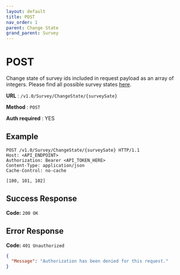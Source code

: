 ```yaml
---
layout: default
title: POST
nav_order: 1
parent: Change State
grand_parent: Survey
---
```



# POST
Change state of survey ids included in request payload as an array of integers.
Please find all possible survey states [here](../Model/survey-enum.md#SurveyState).

**URL** : `/v1.0/Survey/ChangeState/{surveySate}`

**Method** : `POST`

**Auth required** : YES

## Example

``` http
POST /v1.0/Survey/ChangeState/{surveySate} HTTP/1.1
Host: <API_ENDPOINT>
Authorization: Bearer <API_TOKEN_HERE>
Content-Type: application/json
Cache-Control: no-cache
 
[100, 101, 102]
```

## Success Response

**Code:** `200 OK`

## Error Response

**Code:** `401 Unauthorized`

```json
{
  "Message": "Authorization has been denied for this request."
}
```
